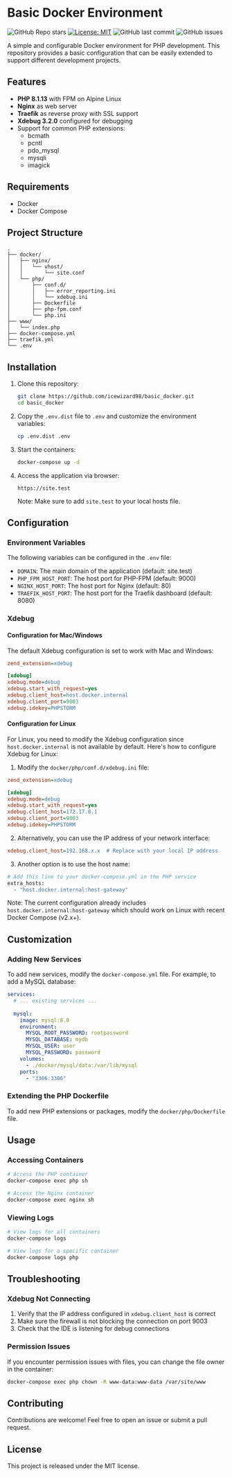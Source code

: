 # Basic Docker Environment

![GitHub Repo stars](https://img.shields.io/github/stars/icewizard98/basic_docker?style=social)
[![License: MIT](https://img.shields.io/badge/License-MIT-yellow.svg)](https://opensource.org/licenses/MIT)
![GitHub last commit](https://img.shields.io/github/last-commit/icewizard98/basic_docker)
![GitHub issues](https://img.shields.io/github/issues/icewizard98/basic_docker)

A simple and configurable Docker environment for PHP development. This repository provides a basic configuration that can be easily extended to support different development projects.

## Features

- **PHP 8.1.13** with FPM on Alpine Linux
- **Nginx** as web server
- **Traefik** as reverse proxy with SSL support
- **Xdebug 3.2.0** configured for debugging
- Support for common PHP extensions:
  - bcmath
  - pcntl
  - pdo_mysql
  - mysqli
  - imagick

## Requirements

- Docker
- Docker Compose

## Project Structure

```
.
├── docker/
│   ├── nginx/
│   │   └── vhost/
│   │       └── site.conf
│   └── php/
│       ├── conf.d/
│       │   ├── error_reporting.ini
│       │   └── xdebug.ini
│       ├── Dockerfile
│       ├── php-fpm.conf
│       └── php.ini
├── www/
│   └── index.php
├── docker-compose.yml
├── traefik.yml
└── .env
```

## Installation

1. Clone this repository:
   ```bash
   git clone https://github.com/icewizard98/basic_docker.git
   cd basic_docker
   ```

2. Copy the `.env.dist` file to `.env` and customize the environment variables:
   ```bash
   cp .env.dist .env
   ```

3. Start the containers:
   ```bash
   docker-compose up -d
   ```

4. Access the application via browser:
   ```
   https://site.test
   ```
   Note: Make sure to add `site.test` to your local hosts file.

## Configuration

### Environment Variables

The following variables can be configured in the `.env` file:

- `DOMAIN`: The main domain of the application (default: site.test)
- `PHP_FPM_HOST_PORT`: The host port for PHP-FPM (default: 9000)
- `NGINX_HOST_PORT`: The host port for Nginx (default: 80)
- `TRAEFIK_HOST_PORT`: The host port for the Traefik dashboard (default: 8080)

### Xdebug

#### Configuration for Mac/Windows

The default Xdebug configuration is set to work with Mac and Windows:

```ini
zend_extension=xdebug

[xdebug]
xdebug.mode=debug
xdebug.start_with_request=yes
xdebug.client_host=host.docker.internal
xdebug.client_port=9003
xdebug.idekey=PHPSTORM
```

#### Configuration for Linux

For Linux, you need to modify the Xdebug configuration since `host.docker.internal` is not available by default. Here's how to configure Xdebug for Linux:

1. Modify the `docker/php/conf.d/xdebug.ini` file:

```ini
zend_extension=xdebug

[xdebug]
xdebug.mode=debug
xdebug.start_with_request=yes
xdebug.client_host=172.17.0.1
xdebug.client_port=9003
xdebug.idekey=PHPSTORM
```

2. Alternatively, you can use the IP address of your network interface:

```ini
xdebug.client_host=192.168.x.x  # Replace with your local IP address
```

3. Another option is to use the host name:

```bash
# Add this line to your docker-compose.yml in the PHP service
extra_hosts:
  - "host.docker.internal:host-gateway"
```

Note: The current configuration already includes `host.docker.internal:host-gateway` which should work on Linux with recent Docker Compose (v2.x+).

## Customization

### Adding New Services

To add new services, modify the `docker-compose.yml` file. For example, to add a MySQL database:

```yaml
services:
  # ... existing services ...
  
  mysql:
    image: mysql:8.0
    environment:
      MYSQL_ROOT_PASSWORD: rootpassword
      MYSQL_DATABASE: mydb
      MYSQL_USER: user
      MYSQL_PASSWORD: password
    volumes:
      - ./docker/mysql/data:/var/lib/mysql
    ports:
      - "3306:3306"
```

### Extending the PHP Dockerfile

To add new PHP extensions or packages, modify the `docker/php/Dockerfile` file.

## Usage

### Accessing Containers

```bash
# Access the PHP container
docker-compose exec php sh

# Access the Nginx container
docker-compose exec nginx sh
```

### Viewing Logs

```bash
# View logs for all containers
docker-compose logs

# View logs for a specific container
docker-compose logs php
```

## Troubleshooting

### Xdebug Not Connecting

1. Verify that the IP address configured in `xdebug.client_host` is correct
2. Make sure the firewall is not blocking the connection on port 9003
3. Check that the IDE is listening for debug connections

### Permission Issues

If you encounter permission issues with files, you can change the file owner in the container:

```bash
docker-compose exec php chown -R www-data:www-data /var/site/www
```

## Contributing

Contributions are welcome! Feel free to open an issue or submit a pull request.

## License

This project is released under the MIT license.

